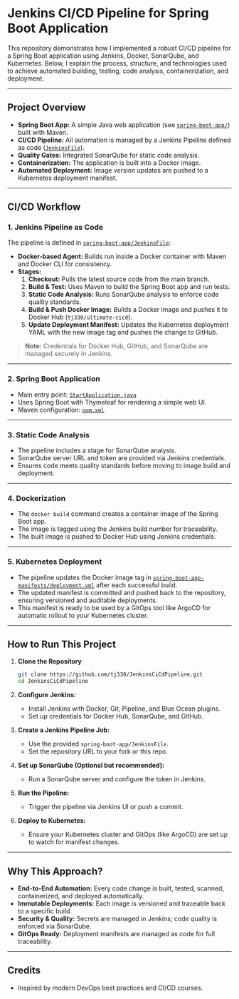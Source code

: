 # Jenkins CI/CD Pipeline for Spring Boot Application

This repository demonstrates how I implemented a robust CI/CD pipeline for a Spring Boot application using Jenkins, Docker, SonarQube, and Kubernetes. Below, I explain the process, structure, and technologies used to achieve automated building, testing, code analysis, containerization, and deployment.

---

## Project Overview

- **Spring Boot App:** A simple Java web application (see [`spring-boot-app/`](spring-boot-app/)) built with Maven.
- **CI/CD Pipeline:** All automation is managed by a Jenkins Pipeline defined as code ([`JenkinsFile`](spring-boot-app/JenkinsFile)).
- **Quality Gates:** Integrated SonarQube for static code analysis.
- **Containerization:** The application is built into a Docker image.
- **Automated Deployment:** Image version updates are pushed to a Kubernetes deployment manifest.

---

## CI/CD Workflow

### 1. Jenkins Pipeline as Code

The pipeline is defined in [`spring-boot-app/JenkinsFile`](spring-boot-app/JenkinsFile):

- **Docker-based Agent:** Builds run inside a Docker container with Maven and Docker CLI for consistency.
- **Stages:**
  1. **Checkout:** Pulls the latest source code from the main branch.
  2. **Build & Test:** Uses Maven to build the Spring Boot app and run tests.
  3. **Static Code Analysis:** Runs SonarQube analysis to enforce code quality standards.
  4. **Build & Push Docker Image:** Builds a Docker image and pushes it to Docker Hub (`tj330/ultimate-cicd`).
  5. **Update Deployment Manifest:** Updates the Kubernetes deployment YAML with the new image tag and pushes the change to GitHub.

> **Note:** Credentials for Docker Hub, GitHub, and SonarQube are managed securely in Jenkins.

---

### 2. Spring Boot Application

- Main entry point: [`StartApplication.java`](spring-boot-app/src/main/java/com/tj330/StartApplication.java)
- Uses Spring Boot with Thymeleaf for rendering a simple web UI.
- Maven configuration: [`pom.xml`](spring-boot-app/pom.xml)

---

### 3. Static Code Analysis

- The pipeline includes a stage for SonarQube analysis.
- SonarQube server URL and token are provided via Jenkins credentials.
- Ensures code meets quality standards before moving to image build and deployment.

---

### 4. Dockerization

- The `docker build` command creates a container image of the Spring Boot app.
- The image is tagged using the Jenkins build number for traceability.
- The built image is pushed to Docker Hub using Jenkins credentials.

---

### 5. Kubernetes Deployment

- The pipeline updates the Docker image tag in [`spring-boot-app-manifests/deployment.yml`](spring-boot-app-manifests/deployment.yml) after each successful build.
- The updated manifest is committed and pushed back to the repository, ensuring versioned and auditable deployments.
- This manifest is ready to be used by a GitOps tool like ArgoCD for automatic rollout to your Kubernetes cluster.

---

## How to Run This Project

1. **Clone the Repository**
   ```bash
   git clone https://github.com/tj330/JenkinsCiCdPipeline.git
   cd JenkinsCiCdPipeline
   ```

2. **Configure Jenkins:**
   - Install Jenkins with Docker, Git, Pipeline, and Blue Ocean plugins.
   - Set up credentials for Docker Hub, SonarQube, and GitHub.

3. **Create a Jenkins Pipeline Job:**
   - Use the provided `spring-boot-app/JenkinsFile`.
   - Set the repository URL to your fork or this repo.

4. **Set up SonarQube (Optional but recommended):**
   - Run a SonarQube server and configure the token in Jenkins.

5. **Run the Pipeline:**  
   - Trigger the pipeline via Jenkins UI or push a commit.

6. **Deploy to Kubernetes:**  
   - Ensure your Kubernetes cluster and GitOps (like ArgoCD) are set up to watch for manifest changes.

---

## Why This Approach?

- **End-to-End Automation:** Every code change is built, tested, scanned, containerized, and deployed automatically.
- **Immutable Deployments:** Each image is versioned and traceable back to a specific build.
- **Security & Quality:** Secrets are managed in Jenkins; code quality is enforced via SonarQube.
- **GitOps Ready:** Deployment manifests are managed as code for full traceability.

---

## Credits

- Inspired by modern DevOps best practices and CI/CD courses.
